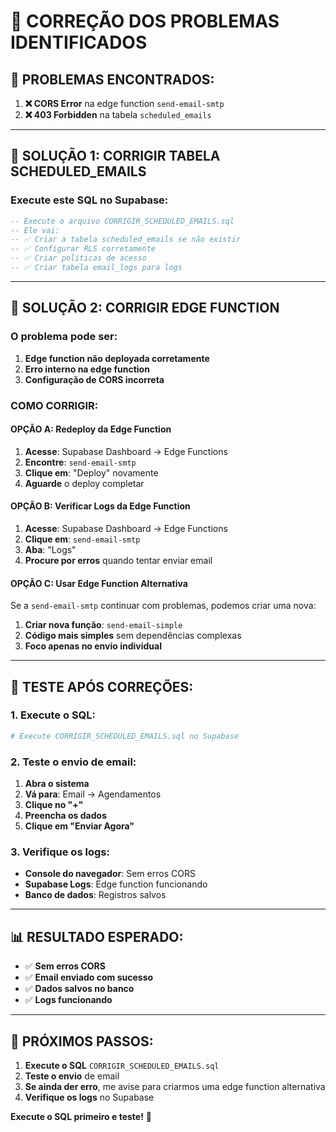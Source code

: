 # 🔧 CORREÇÃO DOS PROBLEMAS IDENTIFICADOS

## 🚨 **PROBLEMAS ENCONTRADOS:**

1. **❌ CORS Error** na edge function `send-email-smtp`
2. **❌ 403 Forbidden** na tabela `scheduled_emails`

---

## **🔧 SOLUÇÃO 1: CORRIGIR TABELA SCHEDULED_EMAILS**

### **Execute este SQL no Supabase:**

```sql
-- Execute o arquivo CORRIGIR_SCHEDULED_EMAILS.sql
-- Ele vai:
-- ✅ Criar a tabela scheduled_emails se não existir
-- ✅ Configurar RLS corretamente
-- ✅ Criar políticas de acesso
-- ✅ Criar tabela email_logs para logs
```

---

## **🔧 SOLUÇÃO 2: CORRIGIR EDGE FUNCTION**

### **O problema pode ser:**

1. **Edge function não deployada corretamente**
2. **Erro interno na edge function**
3. **Configuração de CORS incorreta**

### **COMO CORRIGIR:**

#### **OPÇÃO A: Redeploy da Edge Function**

1. **Acesse**: Supabase Dashboard → Edge Functions
2. **Encontre**: `send-email-smtp`
3. **Clique em**: "Deploy" novamente
4. **Aguarde** o deploy completar

#### **OPÇÃO B: Verificar Logs da Edge Function**

1. **Acesse**: Supabase Dashboard → Edge Functions
2. **Clique em**: `send-email-smtp`
3. **Aba**: "Logs"
4. **Procure por erros** quando tentar enviar email

#### **OPÇÃO C: Usar Edge Function Alternativa**

Se a `send-email-smtp` continuar com problemas, podemos criar uma nova:

1. **Criar nova função**: `send-email-simple`
2. **Código mais simples** sem dependências complexas
3. **Foco apenas no envio individual**

---

## **🧪 TESTE APÓS CORREÇÕES:**

### **1. Execute o SQL:**
```bash
# Execute CORRIGIR_SCHEDULED_EMAILS.sql no Supabase
```

### **2. Teste o envio de email:**
1. **Abra o sistema**
2. **Vá para**: Email → Agendamentos
3. **Clique no "+"**
4. **Preencha os dados**
5. **Clique em "Enviar Agora"**

### **3. Verifique os logs:**
- **Console do navegador**: Sem erros CORS
- **Supabase Logs**: Edge function funcionando
- **Banco de dados**: Registros salvos

---

## **📊 RESULTADO ESPERADO:**

- ✅ **Sem erros CORS**
- ✅ **Email enviado com sucesso**
- ✅ **Dados salvos no banco**
- ✅ **Logs funcionando**

---

## **🚀 PRÓXIMOS PASSOS:**

1. **Execute o SQL** `CORRIGIR_SCHEDULED_EMAILS.sql`
2. **Teste o envio** de email
3. **Se ainda der erro**, me avise para criarmos uma edge function alternativa
4. **Verifique os logs** no Supabase

**Execute o SQL primeiro e teste!** 🎯


